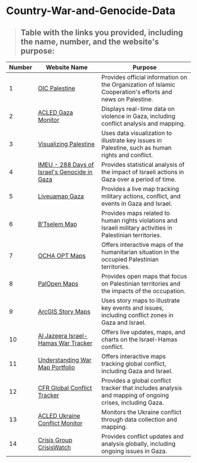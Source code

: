 # Country-War-and-Genocide-Data

> ## Table with the links you provided, including the name, number, and the website's purpose:

| **Number** | **Website Name**                                      | **Purpose**                                                                                              |
|------------|--------------------------------------------------------|----------------------------------------------------------------------------------------------------------|
| 1          | [OIC Palestine](https://palestine.oic-oci.org)          | Provides official information on the Organization of Islamic Cooperation's efforts and news on Palestine. |
| 2          | [ACLED Gaza Monitor](https://acleddata.com/gaza-monitor) | Displays real-time data on violence in Gaza, including conflict analysis and mapping.                     |
| 3          | [Visualizing Palestine](https://visualizingpalestine.org) | Uses data visualization to illustrate key issues in Palestine, such as human rights and conflict.          |
| 4          | [IMEU - 288 Days of Israel's Genocide in Gaza](https://imeu.org/article/288-days-of-israels-genocide-in-gaza-by-the-numbers) | Provides statistical analysis of the impact of Israeli actions in Gaza over a period of time.             |
| 5          | [Liveuamap Gaza](https://israelpalestine.liveuamap.com)   | Provides a live map tracking military actions, conflict, and events in Gaza and Israel.                   |
| 6          | [B’Tselem Map](https://www.btselem.org/map)              | Provides maps related to human rights violations and Israeli military activities in Palestinian territories.|
| 7          | [OCHA OPT Maps](https://www.ochaopt.org/maps)            | Offers interactive maps of the humanitarian situation in the occupied Palestinian territories.           |
| 8          | [PalOpen Maps](https://palopenmaps.org/en)              | Provides open maps that focus on Palestinian territories and the impacts of the occupation.               |
| 9          | [ArcGIS Story Maps](https://storymaps.arcgis.com/stories/2e746151991643e39e64780f0674f7dd) | Uses story maps to illustrate key events and issues, including conflict zones in Gaza and Israel.         |
| 10         | [Al Jazeera Israel-Hamas War Tracker](https://www.aljazeera.com/news/longform/2023/10/9/israel-hamas-war-in-maps-and-charts-live-tracker) | Offers live updates, maps, and charts on the Israel-Hamas conflict.                                      |
| 11         | [Understanding War Map Portfolio](https://www.understandingwar.org/backgrounder/interactive-map-portfolio) | Offers interactive maps tracking global conflict, including Gaza and Israel.                             |
| 12         | [CFR Global Conflict Tracker](https://www.cfr.org/global-conflict-tracker) | Provides a global conflict tracker that includes analysis and mapping of ongoing crises, including Gaza.   |
| 13         | [ACLED Ukraine Conflict Monitor](https://acleddata.com/ukraine-conflict-monitor) | Monitors the Ukraine conflict through data collection and mapping.                                        |
| 14         | [Crisis Group CrisisWatch](https://www.crisisgroup.org/crisiswatch) | Provides conflict updates and analysis globally, including ongoing issues in Gaza.                        |

